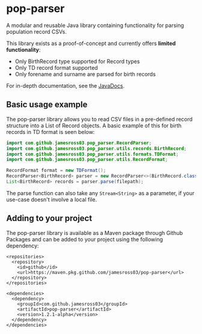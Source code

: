 # pop-parser
A modular and reusable Java library containing functionality for parsing population record CSVs.

This library exists as a proof-of-concept and currently offers **limited functionality**:
- Only BirthRecord type supported for Record types
- Only TD record format supported
- Only forename and surname are parsed for birth records

For in-depth documentation, see the [JavaDocs](https://jamesross03.github.io/pop-parser/).

## Basic usage example
The pop-parser library allows you to read CSV files in a pre-defined record structure into a List of Record objects. A basic example of this for birth records in TD format is seen below:

```java
import com.github.jamesross03.pop_parser.RecordParser;
import com.github.jamesross03.pop_parser.utils.records.BirthRecord;
import com.github.jamesross03.pop_parser.utils.formats.TDFormat;
import com.github.jamesross03.pop_parser.utils.RecordFormat;

RecordFormat format = new TDFormat();
RecordParser<BirthRecord> parser = new RecordParser<>(BirthRecord.class, format);
List<BirthRecord> records = parser.parse(filepath);
```

The parse function can also take any `Stream<String>` as a parameter, if your use-case doesn't involve a local file.

## Adding to your project
The pop-parser library is available as a Maven package through Github Packages and can be added to your project using the following dependency:
```
<repositories>
  <repository>
    <id>github</id>
    <url>https://maven.pkg.github.com/jamesross03/pop-parser</url>
  </repository>
</repositories>

<dependencies>
  <dependency>
    <groupId>com.github.jamesross03</groupId> 
    <artifactId>pop-parser</artifactId>
    <version>1.2.1-alpha</version>
  </dependency>
</dependencies>
```
